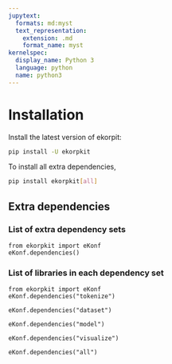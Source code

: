 ```yaml
---
jupytext:
  formats: md:myst
  text_representation:
    extension: .md
    format_name: myst
kernelspec:
  display_name: Python 3
  language: python
  name: python3
---
```


# Installation

Install the latest version of ekorpit:

```bash
pip install -U ekorpkit
```

To install all extra dependencies,

```bash
pip install ekorpkit[all]
```

## Extra dependencies

### List of extra dependency sets

```{code-cell} ipython3
from ekorpkit import eKonf
eKonf.dependencies()
```

### List of libraries in each dependency set

```{code-cell} ipython3
from ekorpkit import eKonf
eKonf.dependencies("tokenize")
```

```{code-cell} ipython3
eKonf.dependencies("dataset")
```

```{code-cell} ipython3
eKonf.dependencies("model")
```

```{code-cell} ipython3
eKonf.dependencies("visualize")
```

```{code-cell} ipython3
eKonf.dependencies("all")
```
